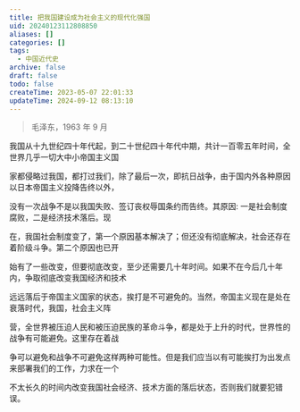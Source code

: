 ```yaml
---
title: 把我国建设成为社会主义的现代化强国
uid: 20240123112808850
aliases: []
categories: []
tags:
  - 中国近代史
archive: false
draft: false
todo: false
createTime: 2023-05-07 22:01:33
updateTime: 2024-09-12 08:13:10
---
```


> 毛泽东，1963 年 9 月

我国从十九世纪四十年代起，到二十世纪四十年代中期，共计一百零五年时间，全世界几乎一切大中小帝国主义国

家都侵略过我国，都打过我们，除了最后一次，即抗日战争，由于国内外各种原因以日本帝国主义投降告终以外，

没有一次战争不是以我国失败、签订丧权辱国条约而告终。其原因: 一是社会制度腐败，二是经济技术落后。现

在，我国社会制度变了，第一个原因基本解决了；但还没有彻底解决，社会还存在着阶级斗争。第二个原因也已开

始有了一些改变，但要彻底改变，至少还需要几十年时间。如果不在今后几十年内，争取彻底改变我国经济和技术

远远落后于帝国主义国家的状态，挨打是不可避免的。当然，帝国主义现在是处在衰落时代，我国，社会主义阵

营，全世界被压迫人民和被压迫民族的革命斗争，都是处于上升的时代，世界性的战争有可能避免。这里存在着战

争可以避免和战争不可避免这样两种可能性。但是我们应当以有可能挨打为出发点来部署我们的工作，力求在一个

不太长久的时间内改变我国社会经济、技术方面的落后状态，否则我们就要犯错误。
